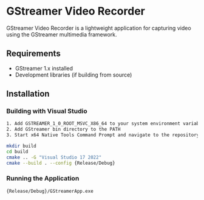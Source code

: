 # GStreamer Video Recorder

GStreamer Video Recorder is a lightweight application for capturing video using the GStreamer multimedia framework. 

## Requirements
- GStreamer 1.x installed
- Development libraries (if building from source)

## Installation

### Building with Visual Studio
```sh
1. Add GSTREAMER_1_0_ROOT_MSVC_X86_64 to your system environment variables
2. Add GStreamer bin directory to the PATH
3. Start x64 Native Tools Command Prompt and navigate to the repository

mkdir build
cd build
cmake .. -G "Visual Studio 17 2022"
cmake --build . --config {Release/Debug}
```

### Running the Application
```sh
{Release/Debug}/GStreamerApp.exe
```
